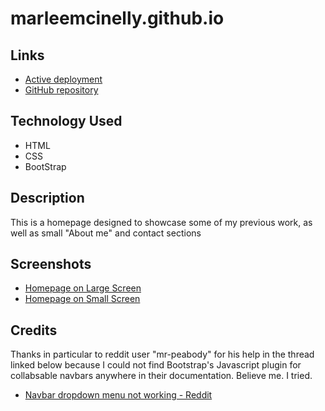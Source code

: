 # marleemcinelly.github.io

## Links

* [Active deployment](https://marleemcinelly.github.io/)
* [GitHub repository](https://github.com/marleemcinelly/marleemcinelly.github.io)

## Technology Used

* HTML
* CSS
* BootStrap

## Description

This is a homepage designed to showcase some of my previous work, as well as small "About me" and contact sections

## Screenshots

* [Homepage on Large Screen](\assets\homepage_lg.PNG)
* [Homepage on Small Screen](assets\homepage_sm.PNG)

## Credits

Thanks in particular to reddit user "mr-peabody" for his help in the thread linked below because I could not find Bootstrap's Javascript plugin for collabsable navbars anywhere in their documentation. Believe me. I tried. 

* [Navbar dropdown menu not working - Reddit](https://www.reddit.com/r/bootstrap/comments/bkbw6r/navbar_dropdown_menu_not_working/)